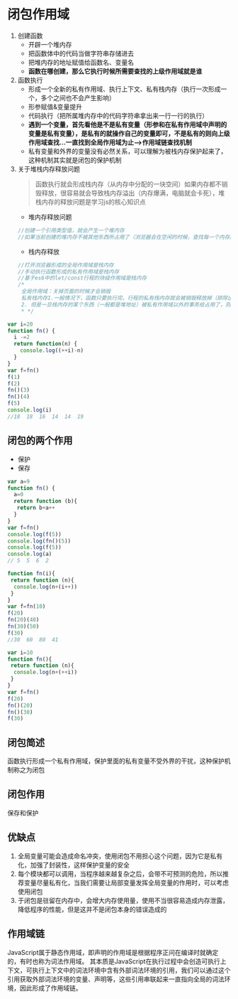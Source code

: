 # 闭包作用域  
1. 创建函数  
	+ 开辟一个堆内存
	+ 把函数体中的代码当做字符串存储进去
	+ 把堆内存的地址赋值给函数名、变量名
	+ **函数在哪创建，那么它执行时候所需要查找的上级作用域就是谁**
2. 函数执行
	+ 形成一个全新的私有作用域、执行上下文、私有栈内存（执行一次形成一个，多个之间也不会产生影响）
	+ 形参赋值&变量提升
	+ 代码执行（把所属堆内存中的代码字符串拿出来一行一行的执行）
	+ **遇到一个变量，首先看他是不是私有变量（形参和在私有作用域中声明的变量是私有变量），是私有的就操作自己的变量即可，不是私有的则向上级作用域查找...一直找到全局作用域为止-->作用域链查找机制**
	+ 私有变量和外界的变量没有必然关系，可以理解为被栈内存保护起来了，这种机制其实就是闭包的保护机制
3. 关于堆栈内存释放问题
    > 函数执行就会形成栈内存（从内存中分配的一块空间）如果内存都不销毁释放，很容易就会导致栈内存溢出（内存爆满，电脑就会卡死），堆栈内存的释放问题是学习js的核心知识点
    + 堆内存释放问题
    ```javascript
    //创建一个引用类型值，就会产生一个堆内存
    //如果当前创建的堆内存不被其他东西所占用了（浏览器会在空闲的时候，查找每一个内存的引用状况，不被占用的都会给回收释放掉），则会释放
    ```
    + 栈内存释放
    ```javascript
    //打开浏览器形成的全局作用域是栈内存
    //手动执行函数形成的私有作用域是栈内存
    //基于es6中的let/const行程的块级作用域是栈内存
    /*
     全局作用域：关掉页面的时候才会销毁
     私有栈内存1.一般情况下，函数只要执行完，行程的私有栈内存就会被销毁释放掉（排除出现无限递归，无限死循环的模式）
     2. 但是一旦栈内存的某个东西（一般都是堆地址）被私有作用域以外的事务给占用了，则当前私有栈内存不能立即被销毁释放（特点，私有作用域中的私有变量等信息也保留下来了）
     * */
 
    ```
```javascript
var i=20
function fn() {
  i -=2
  return function(n) {
    console.log((++i)-n)
  }
}
var f=fn()
f(1)
f(2)
fn()(3)
fn()(4)
f(5)
console.log(i)
//18  18  16  14  14  19  
```

## 闭包的两个作用
  + 保护
  + 保存
```javascript
var a=9
function fn() {
  a=0
  return function (b){
   return b+a++
  }
}
var f=fn()
console.log(f(5))
console.log(fn()(5))
console.log(f(5))
console.log(a)
// 5  5  6  2
```
```javascript
function fn(i){
 return function (n){
  console.log(n+(i++))
 }
}
var f=fn(10)
f(20)
fn(20)(40)
fn(30)(50)
f(30)
//30  60  80  41
```

```javascript
var i=10
function fn(){
 return function (n){
  console.log(n+(++i))
 }
}
var f=fn()
f(20)
fn()(20)
fn()(30)
f(30)
```

## 闭包简述
函数执行形成一个私有作用域，保护里面的私有变量不受外界的干扰，这种保护机制称之为闭包

## 闭包作用
保存和保护

## 优缺点
1. 全局变量可能会造成命名冲突，使用闭包不用担心这个问题，因为它是私有化，加强了封装性，这样保护变量的安全
2. 每个模块都可以调用，当程序越来越复杂之后，会带不可预测的危险，所以推荐变量尽量私有化，当我们需要让局部变量发挥全局变量的作用时，可以考虑使用闭包
3. 于闭包是驻留在内存中，会增大内存使用量，使用不当很容易造成内存泄露，降低程序的性能，但是这并不是闭包本身的错误造成的

## 作用域链
JavaScript属于静态作用域，即声明的作用域是根据程序正问在编译时就确定的，有时也称为词法作用域。
其本质是JavaScript在执行过程中会创造可执行上下文，可执行上下文中的词法环境中含有外部词法环境的引用，我们可以通过这个引用获取外部词法环境的变量、声明等，这些引用串联起来一直指向全局的词法环境，因此形成了作用域链。